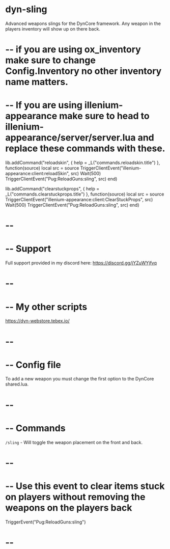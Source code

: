 # dyn-sling
Advanced weapons slings for the DynCore framework. Any weapon in the players inventory will show up on there back.

# -- if you are using ox_inventory make sure to change Config.Inventory no other inventory name matters.

# -- If you are using illenium-appearance make sure to head to illenium-appearance/server/server.lua and replace these commands with these.
lib.addCommand("reloadskin", { help = _L("commands.reloadskin.title") }, function(source)
    local src = source
    TriggerClientEvent("illenium-appearance:client:reloadSkin", src)
    Wait(500)
    TriggerClientEvent("Pug:ReloadGuns:sling", src)
end)

lib.addCommand("clearstuckprops", { help = _L("commands.clearstuckprops.title") }, function(source)
    local src = source
    TriggerClientEvent("illenium-appearance:client:ClearStuckProps", src)
    Wait(500)
    TriggerClientEvent("Pug:ReloadGuns:sling", src)
end)
# --

# -- Support
Full support provided in my discord here: https://discord.gg/jYZuWYjfvq
# --

# -- My other scripts
https://dyn-webstore.tebex.io/
# --

# -- Config file
To add a new weapon you must change the first option to the DynCore shared.lua.
# --

# -- Commands
`/sling` - Will toggle the weapon placement on the front and back.
# --

# -- Use this event to clear items stuck on players without removing the weapons on the players back
TriggerEvent("Pug:ReloadGuns:sling")
# --